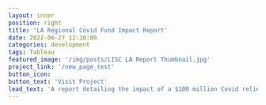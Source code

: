 ```yaml
---
layout: inner
position: right
title: 'LA Regional Covid Fund Impact Report'
date: 2022-06-27 12:10:00
categories: development
tags: Tableau
featured_image: '/img/posts/LISC LA Report Thumbnail.jpg'
project_link: '/new_page_test'
button_icon: 
button_text: 'Visit Project'
lead_text: 'A report detailing the impact of a $100 million Covid relief fund for small businesses in Los Angeles. Completed for an internship with the Local Initiatives Support Corporation (LISC).'
---
```

